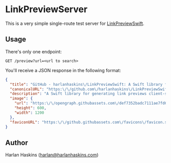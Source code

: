 # LinkPreviewServer

This is a very simple single-route test server for [LinkPreviewSwift](https://github.com/harlanhaskins/LinkPreviewSwift).

## Usage

There's only one endpoint:

```
GET /preview?url=<url to search>
```

You'll receive a JSON response in the following format:

```json
{
  "title": "GitHub - harlanhaskins\/LinkPreviewSwift: A Swift library for generating link previews client-side or server-side",
  "canonicalURL": "https:\/\/github.com\/harlanhaskins\/LinkPreviewSwift",
  "description": "A Swift library for generating link previews client-side or server-side - harlanhaskins\/LinkPreviewSwift",
  "image": {
    "url": "https:\/\/opengraph.githubassets.com\/def7352badc7111ae7fd6b43862abd358508f5e58bbb252efd77e12f7e1665db\/harlanhaskins\/LinkPreviewSwift",
    "height": 600,
    "width": 1200
  },
  "faviconURL": "https:\/\/github.githubassets.com\/favicons\/favicon.svg"
}
```

## Author

Harlan Haskins ([harlan@harlanhaskins.com](mailto:harlan@harlanhaskins.com))
